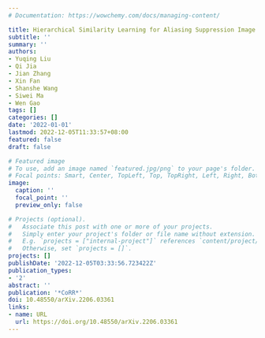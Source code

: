 ```yaml
---
# Documentation: https://wowchemy.com/docs/managing-content/

title: Hierarchical Similarity Learning for Aliasing Suppression Image Super-Resolution
subtitle: ''
summary: ''
authors:
- Yuqing Liu
- Qi Jia
- Jian Zhang
- Xin Fan
- Shanshe Wang
- Siwei Ma
- Wen Gao
tags: []
categories: []
date: '2022-01-01'
lastmod: 2022-12-05T11:33:57+08:00
featured: false
draft: false

# Featured image
# To use, add an image named `featured.jpg/png` to your page's folder.
# Focal points: Smart, Center, TopLeft, Top, TopRight, Left, Right, BottomLeft, Bottom, BottomRight.
image:
  caption: ''
  focal_point: ''
  preview_only: false

# Projects (optional).
#   Associate this post with one or more of your projects.
#   Simply enter your project's folder or file name without extension.
#   E.g. `projects = ["internal-project"]` references `content/project/deep-learning/index.md`.
#   Otherwise, set `projects = []`.
projects: []
publishDate: '2022-12-05T03:33:56.723422Z'
publication_types:
- '2'
abstract: ''
publication: '*CoRR*'
doi: 10.48550/arXiv.2206.03361
links:
- name: URL
  url: https://doi.org/10.48550/arXiv.2206.03361
---
```

